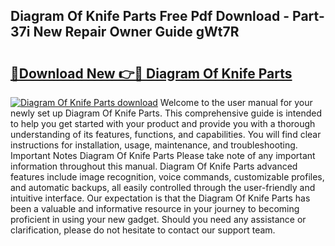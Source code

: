 ## Diagram Of Knife Parts Free Pdf Download - Part-37i New Repair Owner Guide gWt7R

# <h2><a href="http://dfmzd16.blite.top/?on=Diagram+Of+Knife+Parts">🔗Download New 👉🔴 Diagram Of Knife Parts</a></h2>

[![Diagram Of Knife Parts download](https://i.imgur.com/lujVjoI.png)](http://dfmzd16.blite.top/?on=Diagram+Of+Knife+Parts)
Welcome to the user manual for your newly set up Diagram Of Knife Parts. This comprehensive guide is intended to help you get started with your product and provide you with a thorough understanding of its features, functions, and capabilities. You will find clear instructions for installation, usage, maintenance, and troubleshooting. Important Notes Diagram Of Knife Parts Please take note of any important information throughout this manual. Diagram Of Knife Parts advanced features include image recognition, voice commands, customizable profiles, and automatic backups, all easily controlled through the user-friendly and intuitive interface. Our expectation is that the Diagram Of Knife Parts has been a valuable and informative resource in your journey to becoming proficient in using your new gadget. Should you need any assistance or clarification, please do not hesitate to contact our support team.

